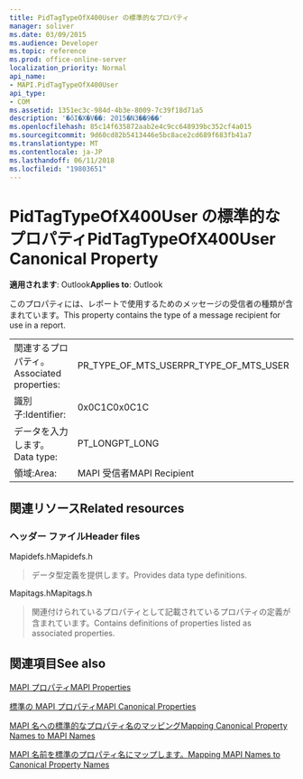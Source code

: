 ```yaml
---
title: PidTagTypeOfX400User の標準的なプロパティ
manager: soliver
ms.date: 03/09/2015
ms.audience: Developer
ms.topic: reference
ms.prod: office-online-server
localization_priority: Normal
api_name:
- MAPI.PidTagTypeOfX400User
api_type:
- COM
ms.assetid: 1351ec3c-984d-4b3e-8009-7c39f18d71a5
description: '�ŏI�X�V��: 2015�N3��9��'
ms.openlocfilehash: 85c14f635872aab2e4c9cc648939bc352cf4a015
ms.sourcegitcommit: 9d60cd82b5413446e5bc8ace2cd689f683fb41a7
ms.translationtype: MT
ms.contentlocale: ja-JP
ms.lasthandoff: 06/11/2018
ms.locfileid: "19803651"
---
```

# <a name="pidtagtypeofx400user-canonical-property"></a><span data-ttu-id="42c74-103">PidTagTypeOfX400User の標準的なプロパティ</span><span class="sxs-lookup"><span data-stu-id="42c74-103">PidTagTypeOfX400User Canonical Property</span></span>

  
  
<span data-ttu-id="42c74-104">**適用されます**: Outlook</span><span class="sxs-lookup"><span data-stu-id="42c74-104">**Applies to**: Outlook</span></span> 
  
<span data-ttu-id="42c74-105">このプロパティには、レポートで使用するためのメッセージの受信者の種類が含まれています。</span><span class="sxs-lookup"><span data-stu-id="42c74-105">This property contains the type of a message recipient for use in a report.</span></span>
  
|||
|:-----|:-----|
|<span data-ttu-id="42c74-106">関連するプロパティ。</span><span class="sxs-lookup"><span data-stu-id="42c74-106">Associated properties:</span></span>  <br/> |<span data-ttu-id="42c74-107">PR_TYPE_OF_MTS_USER</span><span class="sxs-lookup"><span data-stu-id="42c74-107">PR_TYPE_OF_MTS_USER</span></span>  <br/> |
|<span data-ttu-id="42c74-108">識別子:</span><span class="sxs-lookup"><span data-stu-id="42c74-108">Identifier:</span></span>  <br/> |<span data-ttu-id="42c74-109">0x0C1C</span><span class="sxs-lookup"><span data-stu-id="42c74-109">0x0C1C</span></span>  <br/> |
|<span data-ttu-id="42c74-110">データを入力します。</span><span class="sxs-lookup"><span data-stu-id="42c74-110">Data type:</span></span>  <br/> |<span data-ttu-id="42c74-111">PT_LONG</span><span class="sxs-lookup"><span data-stu-id="42c74-111">PT_LONG</span></span>  <br/> |
|<span data-ttu-id="42c74-112">領域:</span><span class="sxs-lookup"><span data-stu-id="42c74-112">Area:</span></span>  <br/> |<span data-ttu-id="42c74-113">MAPI 受信者</span><span class="sxs-lookup"><span data-stu-id="42c74-113">MAPI Recipient</span></span>  <br/> |
   
## <a name="related-resources"></a><span data-ttu-id="42c74-114">関連リソース</span><span class="sxs-lookup"><span data-stu-id="42c74-114">Related resources</span></span>

### <a name="header-files"></a><span data-ttu-id="42c74-115">ヘッダー ファイル</span><span class="sxs-lookup"><span data-stu-id="42c74-115">Header files</span></span>

<span data-ttu-id="42c74-116">Mapidefs.h</span><span class="sxs-lookup"><span data-stu-id="42c74-116">Mapidefs.h</span></span>
  
> <span data-ttu-id="42c74-117">データ型定義を提供します。</span><span class="sxs-lookup"><span data-stu-id="42c74-117">Provides data type definitions.</span></span>
    
<span data-ttu-id="42c74-118">Mapitags.h</span><span class="sxs-lookup"><span data-stu-id="42c74-118">Mapitags.h</span></span>
  
> <span data-ttu-id="42c74-119">関連付けられているプロパティとして記載されているプロパティの定義が含まれています。</span><span class="sxs-lookup"><span data-stu-id="42c74-119">Contains definitions of properties listed as associated properties.</span></span>
    
## <a name="see-also"></a><span data-ttu-id="42c74-120">関連項目</span><span class="sxs-lookup"><span data-stu-id="42c74-120">See also</span></span>



[<span data-ttu-id="42c74-121">MAPI プロパティ</span><span class="sxs-lookup"><span data-stu-id="42c74-121">MAPI Properties</span></span>](mapi-properties.md)
  
[<span data-ttu-id="42c74-122">標準の MAPI プロパティ</span><span class="sxs-lookup"><span data-stu-id="42c74-122">MAPI Canonical Properties</span></span>](mapi-canonical-properties.md)
  
[<span data-ttu-id="42c74-123">MAPI 名への標準的なプロパティ名のマッピング</span><span class="sxs-lookup"><span data-stu-id="42c74-123">Mapping Canonical Property Names to MAPI Names</span></span>](mapping-canonical-property-names-to-mapi-names.md)
  
[<span data-ttu-id="42c74-124">MAPI 名前を標準のプロパティ名にマップします。</span><span class="sxs-lookup"><span data-stu-id="42c74-124">Mapping MAPI Names to Canonical Property Names</span></span>](mapping-mapi-names-to-canonical-property-names.md)

